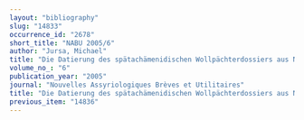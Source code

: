 ```yaml
---
layout: "bibliography"
slug: "14833"
occurrence_id: "2678"
short_title: "NABU 2005/6"
author: "Jursa, Michael"
title: "Die Datierung des spätachämenidischen Wollpächterdossiers aus Nippur und das Ninurta-ahhe-bullit-Archiv."
volume_no_: "6"
publication_year: "2005"
journal: "Nouvelles Assyriologiques Brèves et Utilitaires"
title: "Die Datierung des spätachämenidischen Wollpächterdossiers aus Nippur und das Ninurta-ahhe-bullit-Archiv."
previous_item: "14836"
---
```

